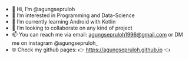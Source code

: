 - 👋 Hi, I’m @agungsepruloh
- 👀 I’m interested in Programming and Data-Science
- 🌱 I’m currently learning Android with Kotlin
- 💞️ I’m looking to collaborate on any kind of project
- 📫 You can reach me via email: agungsepruloh1996@gmail.com or DM me on instagram @agungsepruloh_
- 🌐 Check my github pages: 👉 https://agungsepruloh.github.io 👈

<!---
agungsepruloh/agungsepruloh is a ✨ special ✨ repository because its `README.md` (this file) appears on your GitHub profile.
You can click the Preview link to take a look at your changes.
--->

